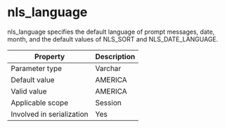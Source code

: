 nls_language
=================================
<!-- # docslug#/oceanbase-database/oceanbase-database/V4.0.0/nls_language-1-2-3 -->
nls_language specifies the default language of prompt messages, date, month, and the default values of NLS_SORT and NLS_DATE_LANGUAGE.


| **Property**              | **Description** |
|---------------------------|---------|
| Parameter type            | Varchar |
| Default value             | AMERICA |
| Valid value               | AMERICA |
| Applicable scope          | Session |
| Involved in serialization | Yes |



